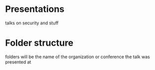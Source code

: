 # Presentations
talks on security and stuff

# Folder structure
folders will be the name of the organization or conference the talk was presented at
